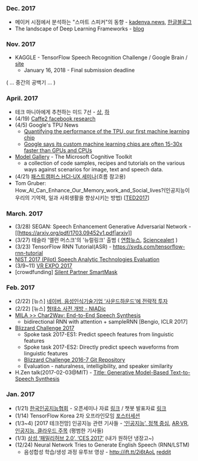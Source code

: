 ### Dec. 2017
* 메이커 시점에서 분석하는 "스마트 스피커"의 동향 - [kadenya.news](https://kadenya.news/archives/1943), [한글블로그](http://cafe.naver.com/mk802/24270)
* The landscape of Deep Learning Frameworks - [blog](https://towardsdatascience.com/battle-of-the-deep-learning-frameworks-part-i-cff0e3841750)

### Nov. 2017
* KAGGLE - TensorFlow Speech Recognition Challenge / Google Brain / [site](https://www.kaggle.com/c/tensorflow-speech-recognition-challenge)
  * January 16, 2018 - Final submission deadline
  
  
( ... 중간의 공백기 ... )

### April. 2017 
* 테크 마니아에게 추천하는 미드 7선 - [상](http://techm.kr/bbs/board.php?bo_table=article&wr_id=3850), [하](http://techm.kr/bbs/board.php?bo_table=article&wr_id=3851)
* (4/19) [Caffe2 facebook research](https://research.fb.com/downloads/caffe2/)
* (4/5) Google's TPU News 
  * [Quantifying the performance of the TPU, our first machine learning chip](https://cloudplatform.googleblog.com/2017/04/quantifying-the-performance-of-the-TPU-our-first-machine-learning-chip.html)
  * [Google says its custom machine learning chips are often 15-30x faster than GPUs and CPUs](https://techcrunch.com/2017/04/05/google-says-its-custom-machine-learning-chips-are-often-15-30x-faster-than-gpus-and-cpus/?ncid=rss&utm_source=feedburner&utm_medium=feed&utm_campaign=Feed%3A+Techcrunch+%28TechCrunch%29)
* [Model Gallery](https://www.microsoft.com/en-us/research/product/cognitive-toolkit/model-gallery/) - The Microsoft Cognitive Toolkit
  * a collection of code samples, recipes and tutorials on the various ways against scenarios for image, text and speech data.
* (4/21) [패스트캠퍼스 HCI-UX 세미나](http://www.fastcampus.co.kr/dgn_seminar_hciux/)(흐름 참고용)
* Tom Gruber: How_AI_Can_Enhance_Our_Memory_work_and_Social_lives?(인공지능이 우리의 기억력, 일과 사회생활을 향상시키는 방법) [[TED2017](https://www.ted.com/talks/tom_gruber_how_ai_can_enhance_our_memory_work_and_social_lives?language=ko)]

### March. 2017 
* (3/28) SEGAN: Speech Enhancement Generative Adversarial Network - [[https://arxiv.org/pdf/1703.09452v1.pdf|arxiv]]
* (3/27) 테슬라 '엘런 머스크'의 '뉴럴링크' 출범 ( [연합뉴스](https://goo.gl/LZqnth), [Sciencealert](http://www.sciencealert.com/elon-musk-has-launched-a-company-that-hopes-to-link-your-brain-to-a-computer) )
* (3/23) TensorFlow RNN Tutorial(ASR) - https://svds.com/tensorflow-rnn-tutorial
* [NIST 2017 (Pilot) Speech Analytic Technologies Evaluation](https://www.nist.gov/itl/iad/mig/nist-2017-pilot-speech-analytic-technologies-evaluation)
* (3/9~11) [VR EXPO 2017](http://vrexpo.or.kr/)
* [crowdfunding] [Silent Partner SmartMask](https://quietlife.tech/sale1.html?=IGG_visits180_to_QLweb)


### Feb. 2017 
* (2/22) [뉴스] [네이버, 음성인식기술기업 ‘사운드하운드’에 전략적 투자](http://www.ddaily.co.kr/news/article.html?no=153083)
* (2/22) [뉴스] [형태소 사전 개방 - NIADic](http://www.edaily.co.kr/news/NewsRead.edy?SCD=JE41&newsid=03637526615832816&DCD=A00504&OutLnkChk=YNIA)
* [MILA >> Char2Wav: End-to-End Speech Synthesis](https://mila.umontreal.ca/en/publication/char2wav-end-to-end-speech-synthesis)
  * bidirectional RNN with attention + sampleRNN [Bengio, ICLR 2017]
* [Blizzard Challenge 2017](https://synsig.org/index.php/Blizzard_Challenge_2017)
  * Spoke task 2017-ES1: Predict speech features from linguistic features
  * Spoke task 2017-ES2: Directly predict speech waveforms from linguistic features
  * [Blizzard Challenge 2016-7 Git Repository](https://synsig.org/index.php/Blizzard_Challenge_2016-7_Git_Repository)
  * Evaluation - naturalness, intelligibility, and speaker similarity
* H.Zen talk(2017-02-03@MIT) - [Title: Generative Model-Based Text-to-Speech Synthesis](https://plus.google.com/u/0/+HeigaZen/posts/feMzD8QWr4S)

### Jan. 2017 
* (1/21) [한국인공지능협회](http://koreaai.org/) - 오픈세미나 자료 [링크](https://www.facebook.com/koreaaiorg/posts/1341143852574266) / 챗봇 발표자료 [링크](https://drive.google.com/file/d/0B4x-ZZpuJkWSYVpQdnFrVjVuTjA/view) 
* (1/14) TensorFlow Korea 2차 오프라인모임 [포스터세션](https://drive.google.com/drive/folders/0B9X4BvS8d2SSdFNDUjAtemJBNlk)
* (1/3~4) [2017 테크전망] 인공지능 관련 기사들 - [‘인공지능’, 정책 중심](http://techm.kr/bbs/?t=NW), [AR·VR, 인공지능, 클라우드 주목](http://techm.kr/bbs/board.php?bo_table=article&wr_id=3064) (평범한 기사들) 
* (1/3) [삼성,‘패밀리허브 2.0’, ‘CES 2017’](http://www.zdnet.co.kr/news/news_view.asp?artice_id=20170103113908&lo=z37) (내가 원하던 냉장고~)
* (12/24) Neural Network Tries to Generate English Speech (RNN/LSTM)
  * 음성합성 학습/생성 과정 유투브 영상 - http://ift.tt/2i6tAoL [reddit](https://www.reddit.com/r/Cyberpunk/comments/5k869c/neural_network_tries_to_generate_english_speech/)
